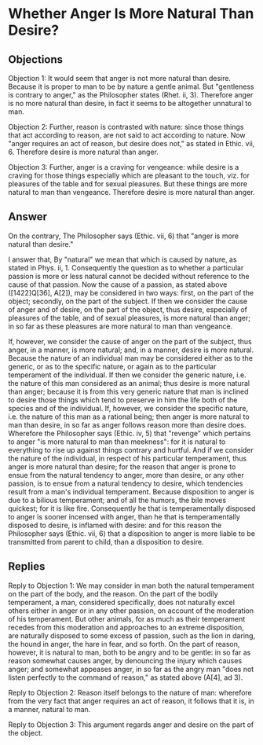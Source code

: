 # Whether Anger Is More Natural Than Desire?

## Objections

Objection 1: It would seem that anger is not more natural than desire. Because it is proper to man to be by nature a gentle animal. But "gentleness is contrary to anger," as the Philosopher states (Rhet. ii, 3). Therefore anger is no more natural than desire, in fact it seems to be altogether unnatural to man.

Objection 2: Further, reason is contrasted with nature: since those things that act according to reason, are not said to act according to nature. Now "anger requires an act of reason, but desire does not," as stated in Ethic. vii, 6. Therefore desire is more natural than anger.

Objection 3: Further, anger is a craving for vengeance: while desire is a craving for those things especially which are pleasant to the touch, viz. for pleasures of the table and for sexual pleasures. But these things are more natural to man than vengeance. Therefore desire is more natural than anger.

## Answer

On the contrary, The Philosopher says (Ethic. vii, 6) that "anger is more natural than desire."

I answer that, By "natural" we mean that which is caused by nature, as stated in Phys. ii, 1. Consequently the question as to whether a particular passion is more or less natural cannot be decided without reference to the cause of that passion. Now the cause of a passion, as stated above ([1422]Q[36], A[2]), may be considered in two ways: first, on the part of the object; secondly, on the part of the subject. If then we consider the cause of anger and of desire, on the part of the object, thus desire, especially of pleasures of the table, and of sexual pleasures, is more natural than anger; in so far as these pleasures are more natural to man than vengeance.

If, however, we consider the cause of anger on the part of the subject, thus anger, in a manner, is more natural; and, in a manner, desire is more natural. Because the nature of an individual man may be considered either as to the generic, or as to the specific nature, or again as to the particular temperament of the individual. If then we consider the generic nature, i.e. the nature of this man considered as an animal; thus desire is more natural than anger; because it is from this very generic nature that man is inclined to desire those things which tend to preserve in him the life both of the species and of the individual. If, however, we consider the specific nature, i.e. the nature of this man as a rational being; then anger is more natural to man than desire, in so far as anger follows reason more than desire does. Wherefore the Philosopher says (Ethic. iv, 5) that "revenge" which pertains to anger "is more natural to man than meekness": for it is natural to everything to rise up against things contrary and hurtful. And if we consider the nature of the individual, in respect of his particular temperament, thus anger is more natural than desire; for the reason that anger is prone to ensue from the natural tendency to anger, more than desire, or any other passion, is to ensue from a natural tendency to desire, which tendencies result from a man's individual temperament. Because disposition to anger is due to a bilious temperament; and of all the humors, the bile moves quickest; for it is like fire. Consequently he that is temperamentally disposed to anger is sooner incensed with anger, than he that is temperamentally disposed to desire, is inflamed with desire: and for this reason the Philosopher says (Ethic. vii, 6) that a disposition to anger is more liable to be transmitted from parent to child, than a disposition to desire.

## Replies

Reply to Objection 1: We may consider in man both the natural temperament on the part of the body, and the reason. On the part of the bodily temperament, a man, considered specifically, does not naturally excel others either in anger or in any other passion, on account of the moderation of his temperament. But other animals, for as much as their temperament recedes from this moderation and approaches to an extreme disposition, are naturally disposed to some excess of passion, such as the lion in daring, the hound in anger, the hare in fear, and so forth. On the part of reason, however, it is natural to man, both to be angry and to be gentle: in so far as reason somewhat causes anger, by denouncing the injury which causes anger; and somewhat appeases anger, in so far as the angry man "does not listen perfectly to the command of reason," as stated above (A[4], ad 3).

Reply to Objection 2: Reason itself belongs to the nature of man: wherefore from the very fact that anger requires an act of reason, it follows that it is, in a manner, natural to man.

Reply to Objection 3: This argument regards anger and desire on the part of the object.